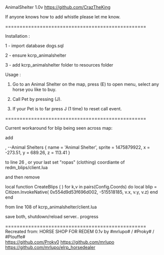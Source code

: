 AnimalShelter 1.0v
https://github.com/CrazTheKing

If anyone knows how to add whistle please let me know.

=================================================

Installation :

1 - import database dogs.sql

2 - ensure kcrp_animalshelter

3 - add kcrp_animalshelter folder to resources folder


Usage : 

1. Go to an Animal Shelter on the map, press (E) to open menu, select any horse you like to buy.

2. Call Pet by pressing (J).

3. If your Pet is to far press J (1 time) to reset call event.

=================================================

Current workaround for blip being seen across map:


add


,
	--Animal Shelters
	{ name = 'Animal Shelter', sprite = 1475879922, x = -273.51, y = 689.26, z = 113.41 }

to line 26 , or your last set "ropas" (clothing) coordiante of redm_blips/client.lua

and then remove

local function CreateBlips ( )
	for k,v in pairs(Config.Coords) do
		local blip = Citizen.InvokeNative( 0x554d9d53f696d002, -515518185, v.x, v.y, v.z)
	end
end


from line 108 of kcrp_animalshelter/client.lua


save both, shutdown/reload server.. progress


=================================================
Recreated from:
HORSE SHOP FOR REDEM 0.1v by #mrlupo# / #Proky# / #Plouffe#  
https://github.com/Proky0
https://github.com/mrlupo
https://github.com/mrlupo/elrp_horsedealer
 
